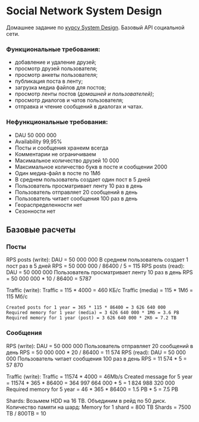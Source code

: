 # Social Network System Design

Домашнее задание по [курсу System Design](https://balun.courses/courses/system_design). Базовый API социальной сети.

### Функциональные требования:
- добавление и удаление друзей;
- просмотр друзей пользователя;
- просмотр анкеты пользователя;
- публикация поста в ленту;
- загрузка медиа файлов для постов;
- просмотр ленты постов (*домашней и пользователей)*;
- просмотр диалогов и чатов пользователя;
- отправка и чтение сообщений в диалогах и чатах.

### Нефункциональные требования:
- DAU 50 000 000
- Availability 99,95%
- Посты и сообщения хранеим всегда
- Комментарии не ограничиваем
- Масимальное количество друзей 10 000
- Максимальное количество букв в посте и сообщении 2000
- Один медиа-файл в посте по 1Мб
- В среднем пользователь создает один пост в 5 дней
- Пользователь просматривает ленту 10 раз в день
- Пользователь отправляет 20 сообщений в день
- Пользователь читает сообщения 100 раз в день
- Геораспределенности нет
- Сезонности нет

## Базовые расчеты

### Посты
RPS posts (write):
	DAU = 50 000 000
	В среднем пользователь создает 1 пост раз в 5 дней
	RPS = 50 000 000 / 86400 / 5 = 115
RPS posts (read): 
	DAU = 50 000 000
	Пользователь просматривает ленту 10 раз в день
	RPS = 50 000 000 * 10 / 86400 = 5787

Traffic (write): 
	Traffic = 115 * 4000 = 460 КБ/c
	Traffic (media) = 115 * 1Мб = 115 Мб/c
	
	Created posts for 1 year = 365 * 115 * 86400 = 3 626 640 000
	Required memory for 1 year (media) = 3 626 640 000 * 1Мб = 3.6 PB
	Required memory for 1 year (post) = 3 626 640 000 * 2Кб = 7.2 TB

### Сообщения
RPS (write):
	DAU = 50 000 000
	Пользователь отправляет 20 сообщений в день
	RPS = 50 000 000 * 20 / 86400 = 11 574
RPS (read):
	DAU = 50 000 000
	Пользователь читает сообщения 100 раз в день
	RPS = 11 574 * 5 = 57 870
	
Traffic (write): 
	Traffic = 11574 * 4000 = 46Mb/s
	Created message for 5 year = 11574 * 365 * 86400 = 364 997 664 000 * 5 = 1 824 988 320 000
	Required memory for 5 year = 46 * 365 * 86400 = 1.5 PB * 5 = 7.5 PB
	
Shards:
	Возьмем HDD на 16 TB. Объединим в рейд по 50 диск. Количество памяти на шард:
	Memory for 1 shard = 800 TB
	Shards = 7500 TB / 800TB = 10